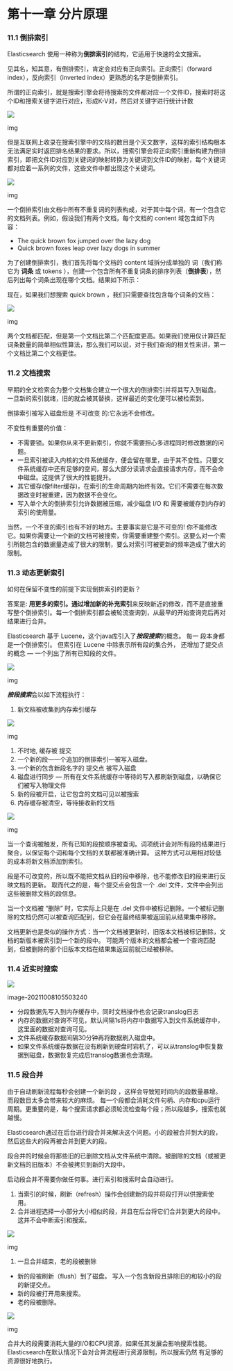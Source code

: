 # 第十一章 分片原理

### 11.1 倒排索引

Elasticsearch 使用一种称为**倒排索引**的结构，它适用于快速的全文搜索。

见其名，知其意，有倒排索引，肯定会对应有正向索引。正向索引（forward index），反向索引（inverted index）更熟悉的名字是倒排索引。

所谓的正向索引，就是搜索引擎会将待搜索的文件都对应一个文件ID，搜索时将这个ID和搜索关键字进行对应，形成K-V对，然后对关键字进行统计计数

![](image/image_ZzeQp3-RaS.jpeg)

img

但是互联网上收录在搜索引擎中的文档的数目是个天文数字，这样的索引结构根本无法满足实时返回排名结果的要求。所以，搜索引擎会将正向索引重新构建为倒排索引，即把文件ID对应到关键词的映射转换为关键词到文件ID的映射，每个关键词都对应着一系列的文件，这些文件中都出现这个关键词。

![](image/image_1_jfu-OpZWT4.jpeg)

img

一个倒排索引由文档中所有不重复词的列表构成，对于其中每个词，有一个包含它的文档列表。例如，假设我们有两个文档，每个文档的 content 域包含如下内容：

-   The quick brown fox jumped over the lazy dog
-   Quick brown foxes leap over lazy dogs in summer

为了创建倒排索引，我们首先将每个文档的 content 域拆分成单独的 词（我们称它为 **词条** 或 tokens ），创建一个包含所有不重复词条的排序列表（**倒排表**），然后列出每个词条出现在哪个文档。结果如下所示：

现在，如果我们想搜索 quick brown ，我们只需要查找包含每个词条的文档：

![](image/image_2_rway741oKW.jpeg)

img

两个文档都匹配，但是第一个文档比第二个匹配度更高。如果我们使用仅计算匹配词条数量的简单相似性算法，那么我们可以说，对于我们查询的相关性来讲，第一个文档比第二个文档更佳。

### 11.2 文档搜索

早期的全文检索会为整个文档集合建立一个很大的倒排索引并将其写入到磁盘。 一旦新的索引就绪，旧的就会被其替换，这样最近的变化便可以被检索到。

倒排索引被写入磁盘后是 不可改变 的:它永远不会修改。

不变性有重要的价值：

-   不需要锁。如果你从来不更新索引，你就不需要担心多进程同时修改数据的问题。
-   一旦索引被读入内核的文件系统缓存，便会留在哪里，由于其不变性。只要文件系统缓存中还有足够的空间，那么大部分读请求会直接请求内存，而不会命中磁盘。这提供了很大的性能提升。
-   其它缓存(像filter缓存)，在索引的生命周期内始终有效。它们不需要在每次数据改变时被重建，因为数据不会变化。
-   写入单个大的倒排索引允许数据被压缩，减少磁盘 I/O 和 需要被缓存到内存的索引的使用量。

当然，一个不变的索引也有不好的地方。主要事实是它是不可变的! 你不能修改它。如果你需要让一个新的文档可被搜索，你需要重建整个索引。这要么对一个索引所能包含的数据量造成了很大的限制，要么对索引可被更新的频率造成了很大的限制。

### 11.3 动态更新索引

如何在保留不变性的前提下实现倒排索引的更新？

答案是: **用更多的索引。**通过增加新的**补充索引**来反映新近的修改，而不是直接重写整个倒排索引。每一个倒排索引都会被轮流查询到，从最早的开始查询完后再对结果进行合并。

Elasticsearch 基于 Lucene，这个java库引入了***按段搜索***的概念。 每一 段本身都是一个倒排索引。 但索引在 Lucene 中除表示所有段的集合外， 还增加了提交点的概念 — 一个列出了所有已知段的文件。

![](image/image_3_3U27kveV-s.jpeg)

img

***按段搜索***会以如下流程执行：

1.  新文档被收集到内存索引缓存

![](image/image_4_T2Ck-laxn-.jpeg)

img

1.  不时地, 缓存被 提交
2.  一个新的段—一个追加的倒排索引—被写入磁盘。
3.  一个新的包含新段名字的 提交点 被写入磁盘
4.  磁盘进行同步 — 所有在文件系统缓存中等待的写入都刷新到磁盘，以确保它们被写入物理文件
5.  新的段被开启，让它包含的文档可见以被搜索
6.  内存缓存被清空，等待接收新的文档

![](image/image_5_mRRdYQhtb1.jpeg)

img

当一个查询被触发，所有已知的段按顺序被查询。词项统计会对所有段的结果进行聚合，以保证每个词和每个文档的关联都被准确计算。 这种方式可以用相对较低的成本将新文档添加到索引。

段是不可改变的，所以既不能把文档从旧的段中移除，也不能修改旧的段来进行反映文档的更新。 取而代之的是，每个提交点会包含一个 .del 文件，文件中会列出这些被删除文档的段信息。

当一个文档被 “删除” 时，它实际上只是在 .del 文件中被标记删除。一个被标记删除的文档仍然可以被查询匹配到，但它会在最终结果被返回前从结果集中移除。

文档更新也是类似的操作方式：当一个文档被更新时，旧版本文档被标记删除，文档的新版本被索引到一个新的段中。 可能两个版本的文档都会被一个查询匹配到，但被删除的那个旧版本文档在结果集返回前就已经被移除。

### 11.4 近实时搜索

![](image/image_13_J_hIC1a-Sa.png)

image-20211008105503240

-   分段数据先写入到内存缓存中，同时文档操作也会记录translog日志
-   内存的数据对查询不可见，默认间隔1s将内存中数据写入到文件系统缓存中，这里面的数据对查询可见。
-   文件系统缓存数据间隔30分钟再将数据刷入磁盘中。
-   如果文件系统缓存数据在没有刷新到硬盘时宕机了，可以从translog中恢复数据到磁盘，数据恢复完成后translog数据也会清理。

### 11.5 段合并

 由于自动刷新流程每秒会创建一个新的段 ，这样会导致短时间内的段数量暴增。而段数目太多会带来较大的麻烦。 每一个段都会消耗文件句柄、内存和cpu运行周期。更重要的是，每个搜索请求都必须轮流检查每个段；所以段越多，搜索也就越慢。

 Elasticsearch通过在后台进行段合并来解决这个问题。小的段被合并到大的段，然后这些大的段再被合并到更大的段。

 段合并的时候会将那些旧的已删除文档从文件系统中清除。被删除的文档（或被更新文档的旧版本）不会被拷贝到新的大段中。

 启动段合并不需要你做任何事。进行索引和搜索时会自动进行。

1.  当索引的时候，刷新（refresh）操作会创建新的段并将段打开以供搜索使用。
2.  合并进程选择一小部分大小相似的段，并且在后台将它们合并到更大的段中。这并不会中断索引和搜索。

![](image/image_6_0HsMcAC8qd.jpeg)

img

1.  一旦合并结束，老的段被删除

-   新的段被刷新（flush）到了磁盘。 写入一个包含新段且排除旧的和较小的段的新提交点。
-   新的段被打开用来搜索。
-   老的段被删除。

![](image/image_7_kZVyEiw7XQ.jpeg)

img

合并大的段需要消耗大量的I/O和CPU资源，如果任其发展会影响搜索性能。Elasticsearch在默认情况下会对合并流程进行资源限制，所以搜索仍然 有足够的资源很好地执行。

